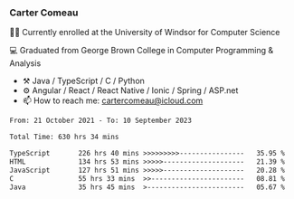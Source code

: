 ### Carter Comeau

🙋‍♂️ Currently enrolled at the University of Windsor for Computer Science

💻 Graduated from George Brown College in Computer Programming & Analysis

- ⚒️ Java / TypeScript / C / Python
- ⚙️ Angular / React / React Native / Ionic / Spring / ASP.net
- 📫 How to reach me: cartercomeau@icloud.com

<!--START_SECTION:waka-->

```txt
From: 21 October 2021 - To: 10 September 2023

Total Time: 630 hrs 34 mins

TypeScript       226 hrs 40 mins >>>>>>>>>----------------   35.95 %
HTML             134 hrs 53 mins >>>>>--------------------   21.39 %
JavaScript       127 hrs 51 mins >>>>>--------------------   20.28 %
C                55 hrs 33 mins  >>-----------------------   08.81 %
Java             35 hrs 45 mins  >------------------------   05.67 %
```

<!--END_SECTION:waka-->
